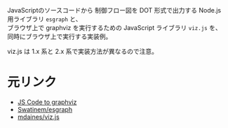 JavaScriptのソースコードから 制御フロー図を DOT 形式で出力する Node.js 用ライブラリ `esgraph` と、  
ブラウザ上で graphviz を実行するための JavaScript ライブラリ `viz.js` を、  
同時にブラウザ上で実行する実装例。  

viz.js は 1.x 系と 2.x 系で実装方法が異なるので注意。

# 元リンク

* [JS Code to graphviz](http://azu.github.io/esgraph-graphviz-online/ "JS Code to graphviz")
* [Swatinem/esgraph](https://github.com/Swatinem/esgraph "Swatinem/esgraph")
* [mdaines/viz.js](https://github.com/mdaines/viz.js "mdaines/viz.js")
